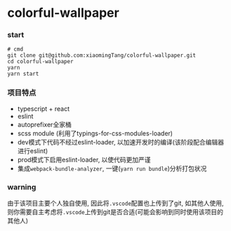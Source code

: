 # colorful-wallpaper

### start
```
# cmd
git clone git@github.com:xiaomingTang/colorful-wallpaper.git
cd colorful-wallpaper
yarn
yarn start
```

### 项目特点
- typescript + react
- eslint
- autoprefixer全家桶
- scss module (利用了typings-for-css-modules-loader)
- dev模式下代码不经过eslint-loader, 以加速开发时的编译(该阶段配合编辑器进行eslint)
- prod模式下启用eslint-loader, 以使代码更加严谨
- 集成`webpack-bundle-analyzer`, 一键(`yarn run bundle`)分析打包状况

### warning
由于该项目主要个人独自使用, 因此将`.vscode`配置也上传到了git, 如其他人使用, 则你需要自主考虑将`.vscode`上传到git是否合适(可能会影响到同时使用该项目的其他人)
